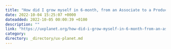 ```yaml
---
title: "How did I grow myself in 6-month, from an Associate to a Product Designer, and beyond"
date: 2022-10-04 15:25:07 +0000
dateadded: 2022-10-05 00:00:39 +0100
description: ""
link: "https://uxplanet.org/how-did-i-grow-myself-in-6-month-from-an-associate-to-a-product-designer-and-beyond-429e230c3925?source=rss----819cc2aaeee0---4"
category:
directory: _directory/ux-planet.md
---
```

